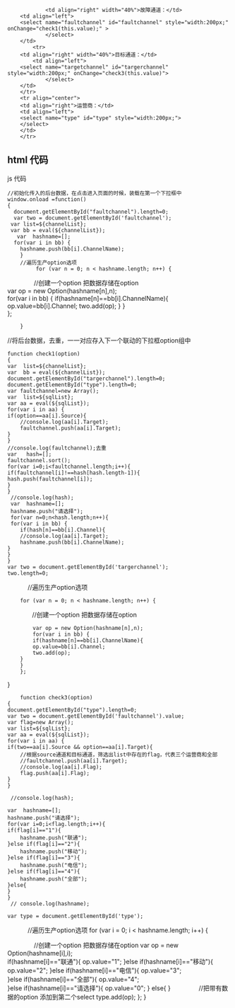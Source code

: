                 <td align="right" width="40%">故障通道：</td>
		<td align="left">
		<select name="faultchannel" id="faultchannel" style="width:200px;" onChange="check1(this.value);" >
                </select> 
		</td>
    		<tr>
		<td align="right" width="40%">目标通道：</td>
	      	<td align="left">
		<select name="targetchannel" id="targerchannel" style="width:200px;" onChange="check3(this.value)"> 
                </select> 
		</td>
		</tr>
		<tr align="center">
		<td align="right">运营商：</td>
		<td align="left">
		<select name="type" id="type" style="width:200px;">
		</select> 
		</td>
		</tr>

html  代码
----------------------------------------------------------------------------------------------------------------------------------------
js    代码


	//初始化传入的后台数据，在点击进入页面的时候，装载在第一个下拉框中	
	window.onload =function()
	{
 	  document.getElementById("faultchannel").length=0;
 	  var two = document.getElementById('faultchannel');
  	 var list=${channelList};
  	 var bb = eval(${channelList});
	   var  hashname=[];
 	  for(var i in bb) {
   		hashname.push(bb[i].ChannelName);
		}
		//遍历生产option选项
     	  	 for (var n = 0; n < hashname.length; n++) {
　　　	    　//创建一个option 把数据存储在option    	        	
		var op = new Option(hashname[n],n);           
            	for(var i in bb) {
   		if(hashname[n]==bb[i].ChannelName){
   		op.value=bb[i].Channel;
   		two.add(op);
   		}
		}		
        	};
   
		}



//将后台数据，去重，一一对应存入下一个联动的下拉框option组中

	function check1(option)
	{
	var  list=${channelList};
	var  bb = eval(${channelList});
	document.getElementById("targerchannel").length=0;
	document.getElementById("type").length=0;
	var faultchannel=new Array();
	var  list=${sqlList};
	var aa = eval(${sqlList});
	for(var i in aa) {
   	if(option==aa[i].Source){
   		//console.log(aa[i].Target);
   		faultchannel.push(aa[i].Target);
   	}
	}	
	//console.log(faultchannel);去重
	var   hash=[];
	faultchannel.sort();
	for(var i=0;i<faultchannel.length;i++){
	if(faultchannel[i]!==hash[hash.length-1]){
	hash.push(faultchannel[i]);
	}
	}
 	 //console.log(hash);
 	 var  hashname=[];
 	 hashname.push("请选择");
 	 for(var n=0;n<hash.length;n++){
 	 for(var i in bb) {
   		if(hash[n]==bb[i].Channel){
   		//console.log(aa[i].Target);
   		hashname.push(bb[i].ChannelName);
   	}
	}
	}	
 	var two = document.getElementById('targerchannel');
 	two.length=0; 
　　　  //遍历生产option选项
     
        for (var n = 0; n < hashname.length; n++) {
　　　　//创建一个option 把数据存储在option 
     
     	    var op = new Option(hashname[n],n);
            for(var i in bb) {
   			if(hashname[n]==bb[i].ChannelName){
   			op.value=bb[i].Channel;
   			two.add(op);
   		}
		}		
        };
}

                
		
		
    	function check3(option)
	{	
	document.getElementById("type").length=0;
	var two = document.getElementById('faultchannel').value;
	var flag=new Array();
	var list=${sqlList};
	var aa = eval(${sqlList});
	for(var i in aa) {
   	if(two==aa[i].Source && option==aa[i].Target){
   		//根据source通道和目标通道，筛选出list中存在的flag，代表三个运营商和全部
   		//faultchannel.push(aa[i].Target);
   		//console.log(aa[i].Flag);
   		flag.push(aa[i].Flag);  		
   	}
	}	
	
 	 //console.log(hash);
 	 
 	var  hashname=[];
 	hashname.push("请选择");
 	for(var i=0;i<flag.length;i++){
	if(flag[i]=="1"){
		hashname.push("联通");
	}else if(flag[i]=="2"){
		hashname.push("移动");
	}else if(flag[i]=="3"){
		hashname.push("电信");
	}else if(flag[i]=="4"){
		hashname.push("全部");
	}else{
	}
	}
 	 // console.log(hashname);
 	 
 	var type = document.getElementById('type');
　　　	//遍历生产option选项
        for (var i = 0; i < hashname.length; i++) {

　　　　	//创建一个option 把数据存储在option 
            var op = new Option(hashname[i],i);			
		if(hashname[i]=="联通"){
		op.value="1";
		}else if(hashname[i]=="移动"){
		op.value="2";
		}else if(hashname[i]=="电信"){
		op.value="3";			
		}else if(hashname[i]=="全部"){
		op.value="4";			
		}else if(hashname[i]=="请选择"){
		op.value="0";
		}
		else{			}
　　　　	//把带有数据的option 添加到第二个select
            type.add(op);
        };
	}		
